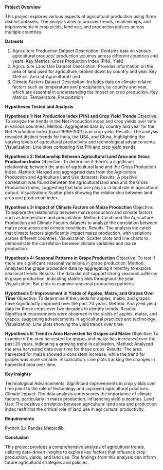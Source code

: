 **Project Overview**

This project explores various aspects of agricultural production using three distinct datasets. The analysis aims to uncover trends, relationships, and improvements in crop yields, land use, and production indices across multiple countries.

**Datasets**

1. Agriculture Production Dataset
Description: Contains data on various agricultural products' production volumes across different countries and years.
Key Metrics: Gross Production Index (PIN), Yield
2. Agriculture Land Use Dataset
Description: Provides information on the area of land used for agriculture, broken down by country and year.
Key Metrics: Area of Agricultural Land
3. Climate Factors Dataset
Description: Includes data on climate-related factors such as temperature and precipitation, by country and year, which are essential in understanding the impact on crop production.
Key Metrics: Temperature, Precipitation

**Hypotheses Tested and Analysis**

**Hypothesis 1: Net Production Index (PIN) and Crop Yield Trends**
Objective: To analyze the trends in the Net Production Index and crop yields over time in various countries.
Method: Aggregated data by country and year for the Net Production Index (base 1999-2001) and crop yield.
Results: The analysis revealed distinct trends for India, the USA, and China, highlighting the varying levels of agricultural productivity and technological advancements.
Visualization: Line plots comparing Net PIN and crop yield trends.

**Hypothesis 2: Relationship Between Agricultural Land Area and Gross Production Index**
Objective: To determine if there's a significant relationship between the area of agricultural land and the Gross Production Index.
Method: Merged and aggregated data from the Agriculture Production and Agriculture Land Use datasets.
Results: A positive correlation was found between the agricultural land area and the Gross Production Index, suggesting that land use plays a critical role in agricultural output.
Visualization: Scatter plots showing the relationship between land area and production index.

**Hypothesis 3: Impact of Climate Factors on Maize Production**
Objective: To explore the relationship between maize production and climate factors such as temperature and precipitation.
Method: Combined the Agriculture Production and Climate Factors datasets to analyze the correlation between maize production and climate conditions.
Results: The analysis indicated that climate factors significantly impact maize production, with variations across different countries.
Visualization: Scatter plots and line charts to demonstrate the correlation between climate variables and maize production.

**Hypothesis 4: Seasonal Patterns in Grape Production**
Objective: To test if there are significant seasonal variations in grape production.
Method: Analyzed the grape production data by aggregating it monthly to explore seasonal trends.
Results: The data did not support strong seasonal patterns in grape production, indicating stable yields throughout the year.
Visualization: Bar plots to examine seasonal production patterns.

**Hypothesis 5: Improvement in Yields of Apples, Maize, and Grapes Over Time**
Objective: To determine if the yields for apples, maize, and grapes have significantly improved over the past 20 years.
Method: Analyzed yield data for these crops over two decades to identify trends.
Results: Significant improvements were observed in the yields of apples, maize, and grapes, suggesting advancements in agricultural practices and technology.
Visualization: Line plots showing the yield trends over time.

**Hypothesis 6: Trend in Area Harvested for Grapes and Maize**
Objective: To examine if the area harvested for grapes and maize has increased over the past 20 years, indicating a growing trend in cultivation.
Method: Analyzed the area harvested data over time for these crops.
Results: The area harvested for maize showed a consistent increase, while the trend for grapes was more variable.
Visualization: Line plots tracking the changes in harvested area over time.

**Key Insights**

Technological Advancements: Significant improvements in crop yields over time point to the role of technology and improved agricultural practices.
Climate Impact: The data analysis underscores the importance of climate factors, particularly in maize production, influencing yield outcomes.
Land Use: The positive correlation between agricultural land area and production index reaffirms the critical role of land use in agricultural productivity.

**Requirements**

Python 3.x
Pandas
Matplotlib

**Conclusion**

This project provides a comprehensive analysis of agricultural trends, utilizing data-driven insights to explore key factors that influence crop production, yields, and land use. The findings from this analysis can inform future agricultural strategies and policies.
